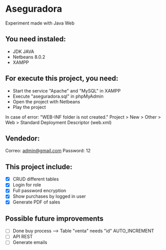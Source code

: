 # Aseguradora

Experiment made with Java Web

## You need instaled:
+ JDK JAVA
+ Netbeans 8.0.2
+ XAMPP

## For execute this project, you need: 
+ Start the service "Apache" and "MySQL" in XAMPP
+ Execute "aseguradora.sql" in phpMyAdmin
+ Open the project with Netbeans
+ Play the project

In case of error: "WEB-INF folder is not created."
Project > New > Other > Web > Standard Deployment Descriptor (web.xml)

## Vendedor: 
Correo: admin@gmail.com
Password: 12

## This project include:
- [x] CRUD different tables
- [x] Login for role
- [x] Full password encryption
- [x] Show purchases by logged in user 
- [x] Generate PDF of sales

## Possible future improvements
- [ ] Done buy process --> Table "venta" needs "id" AUTO_INCREMENT
- [ ] API REST
- [ ] Generate emails
